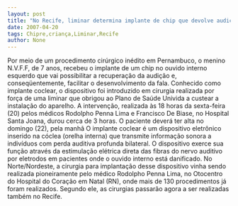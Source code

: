 ```yaml
---
layout: post
title: "No Recife, liminar determina implante de chip que devolve audição à criança de 7 anos"
date: 2007-04-20
tags: Chipre,criança,Liminar,Recife
author: None
---
```

Por meio de um procedimento cirúrgico inédito em Pernambuco, o menino N.V.F.F, de 7 anos, recebeu o implante de um chip no ouvido interno esquerdo que vai possibilitar a recuperação da audição e, conseqüentemente, facilitar o desenvolvimento da fala. 
Conhecido como implante coclear, o dispositivo foi introduzido em cirurgia realizada por força de uma liminar que obrigou ao Plano de Saúde Univida a custear a instalação do aparelho. 
A intervenção, realizada às 18 horas da sexta-feira (20) pelos médicos Rodolpho Penna Lima e Francisco De Biase, no Hospital Santa Joana, durou cerca de 3 horas. 
O paciente deverá ter alta no domingo (22), pela manhã
O implante coclear é um dispositivo eletrônico inserido na cóclea (orelha interna) que transmite informação sonora a indivíduos com perda auditiva profunda bilateral. 
O dispositivo exerce sua função através da estimulação elétrica direta das fibras do nervo auditivo por eletrodos em pacientes onde o ouvido interno está danificado. 
No Norte/Nordeste, a cirurgia para implantação desse dispositivo vinha sendo realizada pioneiramente pelo médico Rodolpho Penna Lima, no Otocentro do Hospital do Coração em Natal (RN), onde mais de 130 procedimentos já foram realizados. 
Segundo ele, as cirurgias passarão agora a ser realizadas também no Recife. 